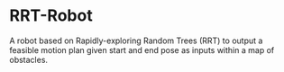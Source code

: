 # RRT-Robot

A robot based on Rapidly-exploring Random Trees (RRT) to output a feasible motion plan given start and end pose as inputs within a map of obstacles.
